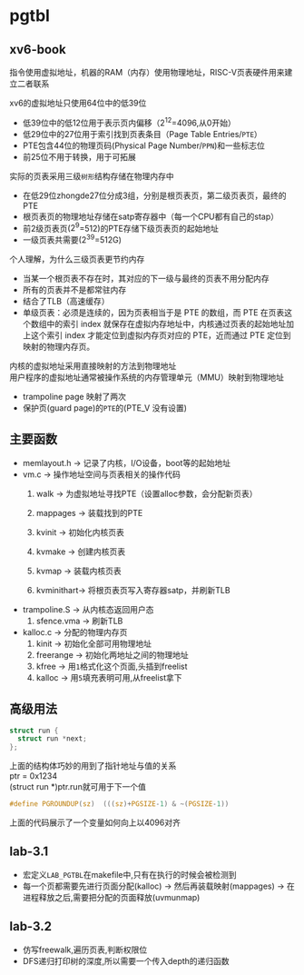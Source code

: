# pgtbl

## xv6-book

指令使用虚拟地址，机器的RAM（内存）使用物理地址，RISC-V页表硬件用来建立二者联系

xv6的虚拟地址只使用64位中的低39位
- 低39位中的低12位用于表示页内偏移（$2^{12}$=4096,从0开始）
- 低29位中的27位用于索引找到页表条目（Page Table Entries/`PTE`）
- PTE包含44位的物理页码(Physical Page Number/`PPN`)和一些标志位
- 前25位不用于转换，用于可拓展

实际的页表采用三级`树形`结构存储在物理内存中
- 在低29位zhongde27位分成3组，分别是根页表页，第二级页表页，最终的PTE
- 根页表页的物理地址存储在satp寄存器中（每一个CPU都有自己的stap）
- 前2级页表页($2^{9}$=512)的PTE存储下级页表页的起始地址
- 一级页表共需要($2^{39}$=512G)

个人理解，为什么三级页表更节约内存
- 当某一个根页表不存在时，其对应的下一级与最终的页表不用分配内存
- 所有的页表并不是都常驻内存
- 结合了TLB（高速缓存）
- 单级页表：必须是连续的，因为页表相当于是 PTE 的数组，而 PTE 在页表这个数组中的索引 index 就保存在虚拟内存地址中，内核通过页表的起始地址加上这个索引 index 才能定位到虚拟内存页对应的 PTE，近而通过 PTE 定位到映射的物理内存页。

内核的虚拟地址采用直接映射的方法到物理地址\
用户程序的虚拟地址通常被操作系统的内存管理单元（MMU）映射到物理地址
- trampoline page 映射了两次
- 保护页(guard page)的`PTE`的(PTE_V 没有设置)

## 主要函数
- memlayout.h -> 记录了内核，I/O设备，boot等的起始地址
- vm.c        -> 操作地址空间与页表相关的操作代码
  1. walk       -> 为虚拟地址寻找PTE（设置alloc参数，会分配新页表）
  2. mappages   -> 装载找到的PTE
   
  3. kvinit     -> 初始化内核页表
  4. kvmake     -> 创建内核页表
  5. kvmap      -> 装载内核页表
  6. kvminithart-> 将根页表页写入寄存器satp，并刷新TLB
- trampoline.S -> 从内核态返回用户态
  1. sfence.vma ->  刷新TLB
- kalloc.c      -> 分配的物理内存页
  1. kinit      -> 初始化全部可用物理地址
  2. freerange  -> 初始化两地址之间的物理地址
  3. kfree      -> 用`1`格式化这个页面,头插到freelist
  4. kalloc     -> 用`5`填充表明可用,从freelist拿下

## 高级用法
```c
struct run {
  struct run *next;
};
```
上面的结构体巧妙的用到了指针地址与值的关系\
ptr = 0x1234\
(struct run *)ptr.run就可用于下一个值

```c
#define PGROUNDUP(sz)  (((sz)+PGSIZE-1) & ~(PGSIZE-1))
```
上面的代码展示了一个变量如何向上以4096对齐

## lab-3.1

- 宏定义`LAB_PGTBL`在makefile中,只有在执行的时候会被检测到
- 每一个页都需要先进行页面分配(kalloc) -> 然后再装载映射(mappages) -> 在进程释放之后,需要把分配的页面释放(uvmunmap)

## lab-3.2

- 仿写freewalk,遍历页表,判断权限位
- DFS递归打印树的深度,所以需要一个传入depth的递归函数